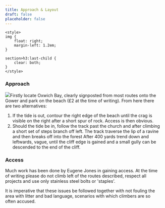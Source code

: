 ```yaml
---
title: Approach & Layout
draft: false
placeholder: false
---
```



    
    <style>
    img {
        float: right;
        margin-left: 1.2em;
    }

    section>h3:last-child {
        clear: both;
    }
    </style>


### Approach

![](/img/south-wales/the-gower/OXMAP.gif)Firstly locate Oxwich Bay, clearly signposted from most routes onto the Gower and park on the beach (£2 at the time of writing). From here there are two alternatives:

1.  If the tide is out, contour the right edge of the beach until the crag is visible on the right after a short spur of rock. Access is then obvious.
2.  Should the tide be in, follow the track past the church and after climbing a short set of steps branch off left. The track traverse the lip of a ravine and then breaks off into the forest After 400 yards trend down and leftwards, vague, until the cliff edge is gained and a small gully can be descended to the end of the cliff.

### Access

Much work has been done by Eugene Jones in gaining access. At the time of writing please do not climb left of the routes described, respect all projects and use only stainless steel bolts or 'staples'.

It is imperative that these issues be followed together with not fouling the area with litter and bad language, scenarios with which climbers are so often accused.